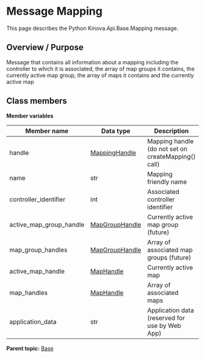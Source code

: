# Message Mapping

This page describes the Python Kinova.Api.Base.Mapping message.

## Overview / Purpose

Message that contains all information about a mapping including the controller to which it is associated, the array of map groups it contains, the currently active map group, the array of maps it contains and the currently active map

## Class members

 **Member variables** 

|Member name|Data type|Description|
|-----------|---------|-----------|
|handle| [MappingHandle](msg_Base_MappingHandle.md#)|Mapping handle \(do not set on createMapping\(\) call\)|
|name|str|Mapping friendly name|
|controller\_identifier|int|Associated controller identifier|
|active\_map\_group\_handle| [MapGroupHandle](msg_Base_MapGroupHandle.md#)|Currently active map group \(future\)|
|map\_group\_handles| [MapGroupHandle](msg_Base_MapGroupHandle.md#)|Array of associated map groups \(future\)|
|active\_map\_handle| [MapHandle](msg_Base_MapHandle.md#)|Currently active map|
|map\_handles| [MapHandle](msg_Base_MapHandle.md#)|Array of associated maps|
|application\_data|str|Application data \(reserved for use by Web App\)|

**Parent topic:** [Base](../references/summary_Base.md)

